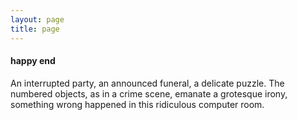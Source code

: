```yaml
---
layout: page
title: page
---
```


#### happy end

An interrupted party, an announced funeral, a delicate puzzle. 
The numbered objects, as in a crime scene, emanate a grotesque irony, 
something wrong happened in this ridiculous computer room.
